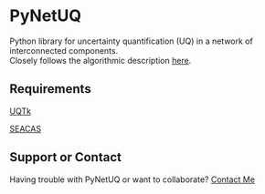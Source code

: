 # PyNetUQ

Python library for uncertainty quantification (UQ) in a network of interconnected components.  
Closely follows the algorithmic description [here](https://arxiv.org/abs/1908.11476).

## Requirements
[UQTk](https://github.com/sandialabs/UQTk)

[SEACAS](https://github.com/gsjaardema/seacas)

## Support or Contact

Having trouble with PyNetUQ or want to collaborate? [Contact Me](jtencer@sandia.gov)
